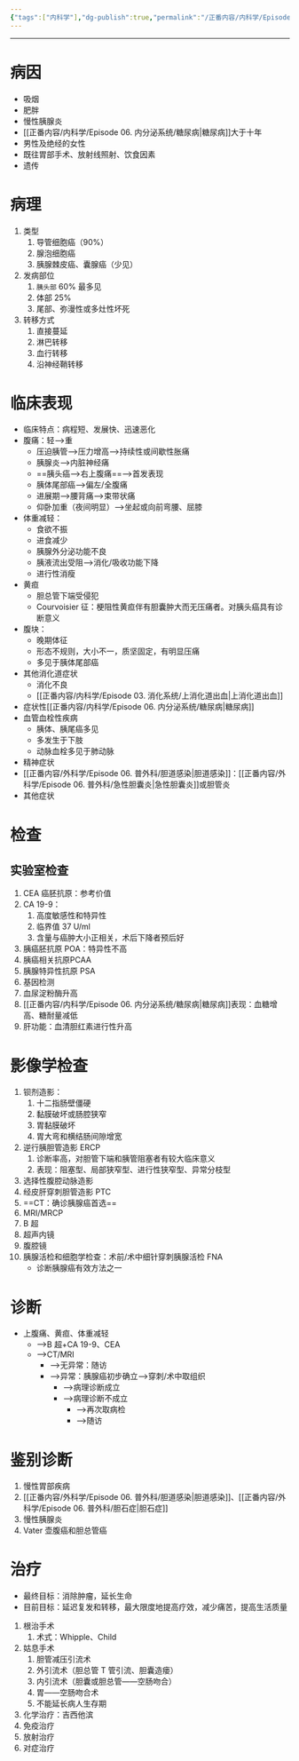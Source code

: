 ```yaml
---
{"tags":["内科学"],"dg-publish":true,"permalink":"/正番内容/内科学/Episode 03. 消化系统/胰腺癌/","dgPassFrontmatter":true}
---
```


---
# 病因
+ 吸烟
+ 肥胖
+ 慢性胰腺炎
+ [[正番内容/内科学/Episode 06. 内分泌系统/糖尿病\|糖尿病]]大于十年
+ 男性及绝经的女性
+ 既往胃部手术、放射线照射、饮食因素
+ 遗传
# 病理
1. 类型
	1. 导管细胞癌（90%）
	2. 腺泡细胞癌
	3. 胰腺棘皮癌、囊腺癌（少见）
2. 发病部位
	1. `胰头部` 60% 最多见
	2. 体部 25%
	3. 尾部、弥漫性或多灶性坏死
3. 转移方式
	1. 直接蔓延
	2. 淋巴转移
	3. 血行转移
	4. 沿神经鞘转移
# 临床表现
+ 临床特点：病程短、发展快、迅速恶化
+ 腹痛：轻-->重
	+ 压迫胰管-->压力增高-->持续性或间歇性胀痛
	+ 胰腺炎-->内脏神经痛
	+ ==胰头癌-->右上腹痛==—>首发表现
	+ 胰体尾部癌-->偏左/全腹痛
	+ 进展期-->腰背痛-->束带状痛
	+ 仰卧加重（夜间明显）-->坐起或向前弯腰、屈膝
+ 体重减轻：
	+ 食欲不振
	+ 进食减少
	+ 胰腺外分泌功能不良
	+ 胰液流出受阻-->消化/吸收功能下降
	+ 进行性消瘦
+ 黄疸
	+ 胆总管下端受侵犯
	+ Courvoisier 征：梗阻性黄疸伴有胆囊肿大而无压痛者。对胰头癌具有诊断意义
+ 腹块：
	+ 晚期体征
	+ 形态不规则，大小不一，质坚固定，有明显压痛
	+ 多见于胰体尾部癌
+ 其他消化道症状
	+ 消化不良
	+ [[正番内容/内科学/Episode 03. 消化系统/上消化道出血\|上消化道出血]]
+ 症状性[[正番内容/内科学/Episode 06. 内分泌系统/糖尿病\|糖尿病]]
+ 血管血栓性疾病
	+ 胰体、胰尾癌多见
	+ 多发生于下肢
	+ 动脉血栓多见于肺动脉
+ 精神症状
+ [[正番内容/外科学/Episode 06. 普外科/胆道感染\|胆道感染]]：[[正番内容/外科学/Episode 06. 普外科/急性胆囊炎\|急性胆囊炎]]或胆管炎
+ 其他症状
# 检查
## 实验室检查
1. CEA 癌胚抗原：参考价值
2. CA 19-9：
	1. 高度敏感性和特异性
	2. 临界值 37 U/ml
	3. 含量与癌肿大小正相关，术后下降者预后好
3. 胰癌胚抗原 POA：特异性不高
4. 胰癌相关抗原PCAA
5. 胰腺特异性抗原 PSA
6. 基因检测
7. 血尿淀粉酶升高
8. [[正番内容/内科学/Episode 06. 内分泌系统/糖尿病\|糖尿病]]表现：血糖增高、糖耐量减低
9. 肝功能：血清胆红素进行性升高
# 影像学检查
1. 钡剂造影：
	1. 十二指肠壁僵硬
	2. 黏膜破坏或肠腔狭窄
	3. 胃黏膜破坏
	4. 胃大弯和横结肠间隙增宽
2. 逆行胰胆管造影 ERCP
	1. 诊断率高，对胆管下端和胰管阻塞者有较大临床意义
	2. 表现：阻塞型、局部狭窄型、进行性狭窄型、异常分枝型
3. 选择性腹腔动脉造影
4. 经皮肝穿刺胆管造影 PTC
5. ==CT：确诊胰腺癌首选==
6. MRI/MRCP
7. B 超
8. 超声内镜
9. 腹腔镜
10. 胰腺活检和细胞学检查：术前/术中细针穿刺胰腺活检 FNA
	+ 诊断胰腺癌有效方法之一
# 诊断
+ 上腹痛、黄疸、体重减轻
	+ -->B 超+CA 19-9、CEA
	+ -->CT/MRI
		+ -->无异常：随访
		+ -->异常：胰腺癌初步确立-->穿刺/术中取组织
			+ -->病理诊断成立
			+ -->病理诊断不成立
				+ -->再次取病检
				+ -->随访
# 鉴别诊断
1. 慢性胃部疾病
2. [[正番内容/外科学/Episode 06. 普外科/胆道感染\|胆道感染]]、[[正番内容/外科学/Episode 06. 普外科/胆石症\|胆石症]]
3. 慢性胰腺炎
4. Vater 壶腹癌和胆总管癌
# 治疗
+ 最终目标：消除肿瘤，延长生命
+ 目前目标：延迟复发和转移，最大限度地提高疗效，减少痛苦，提高生活质量
1. 根治手术
	1. 术式：Whipple、Child
2. 姑息手术
	1. 胆管减压引流术
	2. 外引流术（胆总管 T 管引流、胆囊造瘘）
	3. 内引流术（胆囊或胆总管——空肠吻合）
	4. 胃——空肠吻合术
	5. 不能延长病人生存期
3. 化学治疗：吉西他滨
4. 免疫治疗
5. 放射治疗
6. 对症治疗